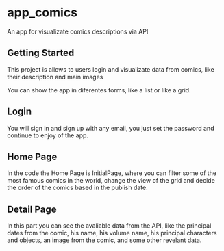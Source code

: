 # app_comics

An app for visualizate comics descriptions via API

## Getting Started

This project is allows to users login and visualizate data from comics, like their description and main images

You can show the app in diferentes forms, like a list or like a grid.

## Login

You will sign in and sign up with any email, you just set the password and continue to enjoy of the app.

## Home Page

In the code the Home Page is InitialPage, where you can filter some of the most famous comics in the world, change the view of the grid and decide the order of the comics based in the publish date.

## Detail Page

In this part you can see the avaliable data from the API, like the principal dates from the comic, his name, his volume name, his principal characters and objects, an image from the comic, and some other revelant data.
